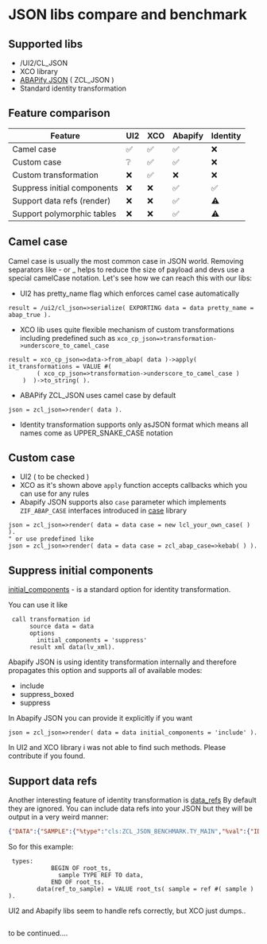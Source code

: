 # JSON libs compare and benchmark

## Supported libs
- /UI2/CL_JSON
- XCO library
- [ABAPify JSON](https://github.com/abapify/json) ( ZCL_JSON )
- Standard identity transformation

## Feature comparison

| Feature                     | UI2 | XCO | Abapify | Identity
|-----------------------------|-----|-----|---------|----------
| Camel case                  | ✅ | ✅ | ✅ | ❌
| Custom case                 | ❔ | ✅ | ✅ | ❌
| Custom transformation       | ❌ | ✅ | ❌ | ❌
| Suppress initial components | ❌ | ❌ | ✅ | ✅ 
| Support data refs (render)  | ❌ | ❌ | ✅ | ⚠️
| Support polymorphic tables  | ❌ | ❌ | ✅ | ⚠️ 

## Camel case
Camel case is usually the most common case in JSON world. Removing separators like - or _ helps to reduce the size of payload and devs use a special camelCase notation.
Let's see how we can reach this with our libs:
- UI2 has pretty_name flag which enforces camel case automatically
```abap
result = /ui2/cl_json=>serialize( EXPORTING data = data pretty_name = abap_true ).
```
- XCO lib uses quite flexible mechanism of custom transformations including predefined such as `xco_cp_json=>transformation->underscore_to_camel_case`
```
result = xco_cp_json=>data->from_abap( data )->apply( it_transformations = VALUE #(
        ( xco_cp_json=>transformation->underscore_to_camel_case )
    )  )->to_string( ).
```
- ABAPify ZCL_JSON uses camel case by default
```
json = zcl_json=>render( data ).
```
- Identity transformation supports only asJSON format which means all names come as UPPER_SNAKE_CASE notation

## Custom case
- UI2 ( to be checked )
- XCO as it's shown above `apply` function accepts callbacks which you can use for any rules
- Abapify JSON supports also `case` parameter which implements `ZIF_ABAP_CASE` interfaces introduced in [case](https://github.com/abapify/case) library
```
json = zcl_json=>render( data = data case = new lcl_your_own_case( ) ).
" or use predefined like
json = zcl_json=>render( data = data case = zcl_abap_case=>kebab( ) ).
```
## Suppress initial components 
[initial_components](https://help.sap.com/doc/abapdocu_latest_index_htm/latest/en-US/index.htm?file=abapcall_transformation_options.htm#!ABAP_ADDITION_3@3@) - is a standard option for identity transformation. 

You can use it like
```
 call transformation id
      source data = data
      options
        initial_components = 'suppress'
      result xml data(lv_xml).
```
Abapify JSON is using identity transformation internally and therefore propagates this option and supports all of available modes:
- include
- suppress_boxed
- suppress

In Abapify JSON you can provide it explicitly if you want
```
json = zcl_json=>render( data = data initial_components = 'include' ).
```

In UI2 and XCO library i was not able to find such methods. Please contribute if you found.


## Support data refs

Another interesting feature of identity transformation is [data_refs](https://help.sap.com/doc/abapdocu_latest_index_htm/latest/en-US/index.htm?file=abapcall_transformation_options.htm#!ABAP_ADDITION_2@2@)
By default they are ignored. You can include data refs into your JSON but they will be output in a very weird manner:
```json
{"DATA":{"SAMPLE":{"%type":"cls:ZCL_JSON_BENCHMARK.TY_MAIN","%val":{"ID":1,"NAME":"Benchmark Data",
```

So for this example:
```
 types:
            BEGIN OF root_ts,
              sample TYPE REF TO data,
            END OF root_ts.
        data(ref_to_sample) = VALUE root_ts( sample = ref #( sample ) ).
```

UI2 and Abapify libs seem to handle refs correctly, but XCO just dumps.. 
```

```

to be continued....

  
  
  

